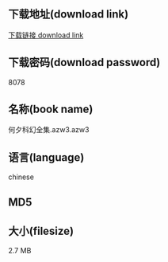 ## 下载地址(download link)
[下载链接 download link](https://voluble-croquembouche-d321dc.netlify.app/?s=%E4%BD%95%E5%A4%95%E7%A7%91%E5%B9%BB%E5%85%A8%E9%9B%86.azw3)

## 下载密码(download password)
8078

## 名称(book name)
何夕科幻全集.azw3.azw3

## 语言(language)
chinese

## MD5


## 大小(filesize)
2.7 MB
